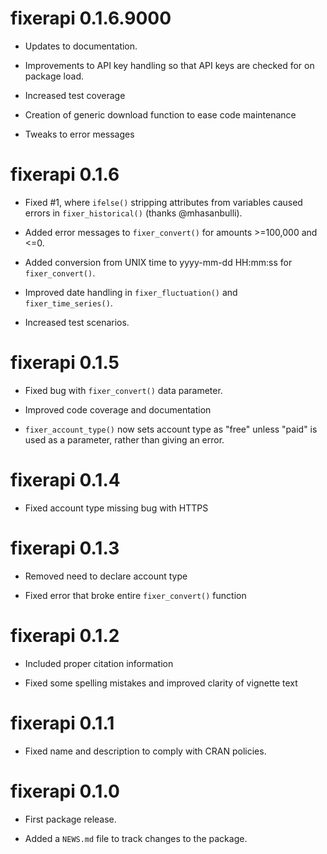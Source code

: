 
# fixerapi 0.1.6.9000

* Updates to documentation.

* Improvements to API key handling so that API keys are checked 
  for on package load.

* Increased test coverage

* Creation of generic download function to ease code maintenance

* Tweaks to error messages

# fixerapi 0.1.6

* Fixed #1, where `ifelse()` stripping attributes from variables caused errors
  in `fixer_historical()` (thanks @mhasanbulli).

* Added error messages to `fixer_convert()` for amounts >=100,000 and <=0.

* Added conversion from UNIX time to yyyy-mm-dd HH:mm:ss for `fixer_convert()`.

* Improved date handling in `fixer_fluctuation()` and `fixer_time_series()`.

* Increased test scenarios.


# fixerapi 0.1.5

* Fixed bug with `fixer_convert()` data parameter.

* Improved code coverage and documentation

* `fixer_account_type()` now sets account type as "free" unless "paid" 
is used as a parameter, rather than giving an error.

# fixerapi 0.1.4

* Fixed account type missing bug with HTTPS

# fixerapi 0.1.3

* Removed need to declare account type

* Fixed error that broke entire `fixer_convert()` function

# fixerapi 0.1.2

* Included proper citation information

* Fixed some spelling mistakes and improved clarity of vignette text

# fixerapi 0.1.1

* Fixed name and description to comply with CRAN policies.

# fixerapi 0.1.0

* First package release.

* Added a `NEWS.md` file to track changes to the package.
